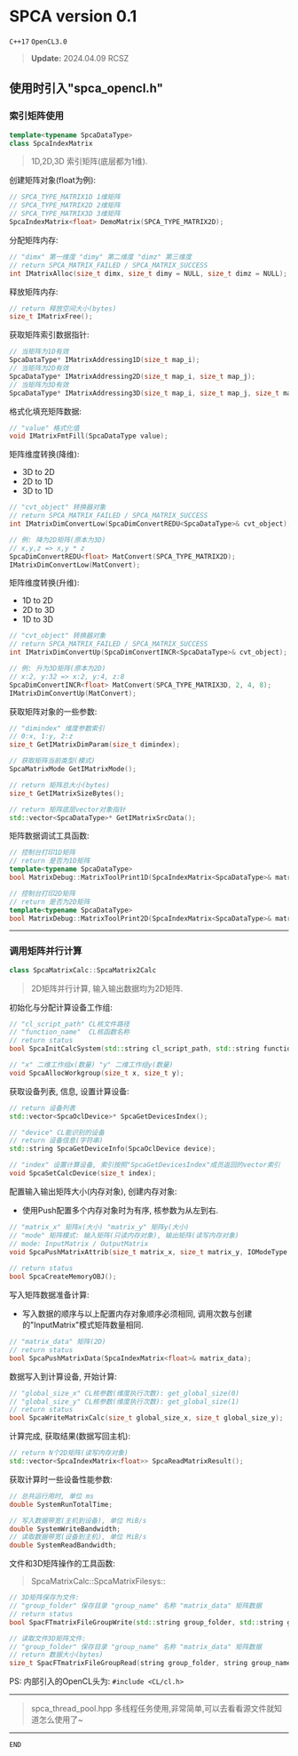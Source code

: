# SPCA version 0.1

```C++17``` ```OpenCL3.0```

> __Update:__ 2024.04.09 RCSZ

## 使用时引入"spca_opencl.h"

### 索引矩阵使用
```cpp
template<typename SpcaDataType>
class SpcaIndexMatrix
```
> 1D,2D,3D 索引矩阵(底层都为1维).

创建矩阵对象(float为例):
```cpp
// SPCA_TYPE_MATRIX1D 1维矩阵
// SPCA_TYPE_MATRIX2D 2维矩阵
// SPCA_TYPE_MATRIX3D 3维矩阵
SpcaIndexMatrix<float> DemoMatrix(SPCA_TYPE_MATRIX2D);
```

分配矩阵内存:
```cpp
// "dimx" 第一维度 "dimy" 第二维度 "dimz" 第三维度
// return SPCA_MATRIX_FAILED / SPCA_MATRIX_SUCCESS
int IMatrixAlloc(size_t dimx, size_t dimy = NULL, size_t dimz = NULL);
```

释放矩阵内存:
```cpp
// return 释放空间大小(bytes)
size_t IMatrixFree();
```

获取矩阵索引数据指针:
```cpp
// 当矩阵为1D有效
SpcaDataType* IMatrixAddressing1D(size_t map_i);
// 当矩阵为2D有效
SpcaDataType* IMatrixAddressing2D(size_t map_i, size_t map_j);
// 当矩阵为3D有效
SpcaDataType* IMatrixAddressing3D(size_t map_i, size_t map_j, size_t map_k)
```

格式化填充矩阵数据:
```cpp
// "value" 格式化值
void IMatrixFmtFill(SpcaDataType value);
```

矩阵维度转换(降维):
- 3D to 2D
- 2D to 1D
- 3D to 1D
```cpp
// "cvt_object" 转换器对象
// return SPCA_MATRIX_FAILED / SPCA_MATRIX_SUCCESS
int IMatrixDimConvertLow(SpcaDimConvertREDU<SpcaDataType>& cvt_object);

// 例: 降为2D矩阵(原本为3D)
// x,y,z => x,y * z
SpcaDimConvertREDU<float> MatConvert(SPCA_TYPE_MATRIX2D);
IMatrixDimConvertLow(MatConvert);
```

矩阵维度转换(升维):
- 1D to 2D
- 2D to 3D
- 1D to 3D
```cpp
// "cvt_object" 转换器对象
// return SPCA_MATRIX_FAILED / SPCA_MATRIX_SUCCESS
int IMatrixDimConvertUp(SpcaDimConvertINCR<SpcaDataType>& cvt_object);

// 例: 升为3D矩阵(原本为2D)
// x:2, y:32 => x:2, y:4, z:8
SpcaDimConvertINCR<float> MatConvert(SPCA_TYPE_MATRIX3D, 2, 4, 8);
IMatrixDimConvertUp(MatConvert);
```

获取矩阵对象的一些参数:
```cpp
// "dimindex" 维度参数索引
// 0:x, 1:y, 2:z
size_t GetIMatrixDimParam(size_t dimindex);

// 获取矩阵当前类型(模式)
SpcaMatrixMode GetIMatrixMode();

// return 矩阵总大小(bytes)
size_t GetIMatrixSizeBytes();

// return 矩阵底层vector对象指针
std::vector<SpcaDataType>* GetIMatrixSrcData();
```

矩阵数据调试工具函数:
```cpp
// 控制台打印1D矩阵
// return 是否为1D矩阵
template<typename SpcaDataType>
bool MatrixDebug::MatrixToolPrint1D(SpcaIndexMatrix<SpcaDataType>& matrix);

// 控制台打印2D矩阵
// return 是否为2D矩阵
template<typename SpcaDataType>
bool MatrixDebug::MatrixToolPrint2D(SpcaIndexMatrix<SpcaDataType>& matrix);
```

---

### 调用矩阵并行计算

```cpp
class SpcaMatrixCalc::SpcaMatrix2Calc
```
> 2D矩阵并行计算, 输入输出数据均为2D矩阵.

初始化与分配计算设备工作组:
```cpp
// "cl_script_path" CL核文件路径
// "function_name"  CL核函数名称
// return status
bool SpcaInitCalcSystem(std::string cl_script_path, std::string function_name);

// "x" 二维工作组x(数量) "y" 二维工作组y(数量)
void SpcaAllocWorkgroup(size_t x, size_t y);
```

获取设备列表, 信息, 设置计算设备:
```cpp
// return 设备列表
std::vector<SpcaOclDevice>* SpcaGetDevicesIndex();

// "device" CL能识别的设备
// return 设备信息(字符串)
std::string SpcaGetDeviceInfo(SpcaOclDevice device);

// "index" 设置计算设备, 索引按照"SpcaGetDevicesIndex"成员返回的vector索引
void SpcaSetCalcDevice(size_t index);
```

配置输入输出矩阵大小(内存对象), 创建内存对象:
- 使用Push配置多个内存对象时为有序, 核参数为从左到右.
```cpp
// "matrix_x" 矩阵x(大小) "matrix_y" 矩阵y(大小)
// "mode" 矩阵模式: 输入矩阵(只读内存对象), 输出矩阵(读写内存对象)
// mode: InputMatrix / OutputMatrix
void SpcaPushMatrixAttrib(size_t matrix_x, size_t matrix_y, IOModeType mode);
		
// return status
bool SpcaCreateMemoryOBJ();
```

写入矩阵数据准备计算:
- 写入数据的顺序与以上配置内存对象顺序必须相同, 调用次数与创建的"InputMatrix"模式矩阵数量相同.
```cpp
// "matrix_data" 矩阵(2D)
// return status
bool SpcaPushMatrixData(SpcaIndexMatrix<float>& matrix_data);
```

数据写入到计算设备, 开始计算:
```cpp
// "global_size_x" CL核参数(维度执行次数): get_global_size(0)
// "global_size_y" CL核参数(维度执行次数): get_global_size(1)
// return status
bool SpcaWriteMatrixCalc(size_t global_size_x, size_t global_size_y);
```

计算完成, 获取结果(数据写回主机):
```cpp
// return N个2D矩阵(读写内存对象)
std::vector<SpcaIndexMatrix<float>> SpcaReadMatrixResult();
```

获取计算时一些设备性能参数:
```cpp
// 总共运行用时, 单位 ms
double SystemRunTotalTime;

// 写入数据带宽(主机到设备), 单位 MiB/s
double SystemWriteBandwidth;
// 读取数据带宽(设备到主机), 单位 MiB/s
double SystemReadBandwidth;
```

文件和3D矩阵操作的工具函数:
> SpcaMatrixCalc::SpcaMatrixFilesys::
```cpp
// 3D矩阵保存为文件:
// "group_folder" 保存目录 "group_name" 名称 "matrix_data" 矩阵数据
// return status
bool SpacFTmatrixFileGroupWrite(std::string group_folder, std::string group_name, SpcaIndexMatrix<float>& matrix_data);

// 读取文件3D矩阵文件:
// "group_folder" 保存目录 "group_name" 名称 "matrix_data" 矩阵数据
// return 数据大小(bytes)
size_t SpacFTmatrixFileGroupRead(string group_folder, string group_name, SpcaIndexMatrix<float>& matrix_data);
```

PS: 内部引入的OpenCL头为: ```#include <CL/cl.h>```

---

> spca_thread_pool.hpp 多线程任务使用,非常简单,可以去看看源文件就知道怎么使用了~

---

```END```